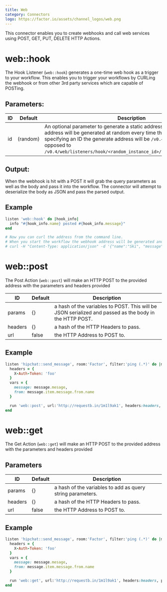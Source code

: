```yaml
---
title: Web
category: Connectors
logo: https://factor.io/assets/channel_logos/web.png
---
```

This connector enables you to create webhooks and call web services using POST, GET, PUT, DELETE HTTP Actions.

# web::hook
The Hook Listener (`web::hook`) generates a one-time web hook as a trigger to your workflow. This enables you to trigger your workflows by CURLing the webhook or from other 3rd party services which are capable of POSTing.

## Parameters:

ID | Default | Description
--- | ------- | -----------
id | (random) | An optional parameter to generate a static address. By default the hook address will be generated at random every time this is restarted. By specifying an ID the generate address will be `/v0.4/hooks/<hook_id>` as opposed to `/v0.4/web/listeners/hook/<random_instance_id>/hooks/<random_hook_id>`.

## Output:
When the webhook is hit with a POST it will grab the query parameters as well as the body and pass it into the workflow. The connector will attempt to deserialize the body as JSON and pass the parsed output. 

## Example
```ruby
listen 'web::hook' do |hook_info|
  info "#{hook_info.name} posted #{hook_info.message}"
end

# Now you can curl the address from the command line.
# When you start the workflow the webhook address will be generated and displayed in the output.
# curl -H "Content-Type: application/json" -d '{"name":"Ski", "message":"hello"}' https://...
```


# web::post
The Post Action (`web::post`) will make an HTTP POST to the provided address with the parameters and headers provided

ID | Default | Description
--- | ------- | -----------
params | {} | a hash of the variables to POST. This will be JSON serialized and passed as the body in the HTTP POST.
headers | {} | a hash of the HTTP Headers to pass.
url | false | the HTTP Address to POST to.


## Example
```ruby
listen 'hipchat::send_message', room:'Factor', filter:'ping (.*)' do |message|
  headers = {
    X-Auth-Token: 'foo'
  }
  vars = {
    message: message.mesage,
    from: message.item.message.from.name
  }

  run 'web::post', url:'http://requestb.in/1m1l9ak1', headers:headers, params:vars
end
```

# web::get
The Get Action (`web::get`) will make an HTTP POST to the provided address with the parameters and headers provided

## Parameters

ID | Default | Description
--- | ------- | -----------
params | {} | a hash of the variables to add as query string parameters.
headers | {} | a hash of the HTTP Headers to pass.
url | false | the HTTP Address to POST to.


## Example
```ruby
listen 'hipchat::send_message', room:'Factor', filter:'ping (.*)' do |message|
  headers = {
    X-Auth-Token: 'foo'
  }
  vars = {
    message: message.mesage,
    from: message.item.message.from.name
  }

  run 'web::get', url:'http://requestb.in/1m1l9ak1', headers:headers, params:vars
end
```
